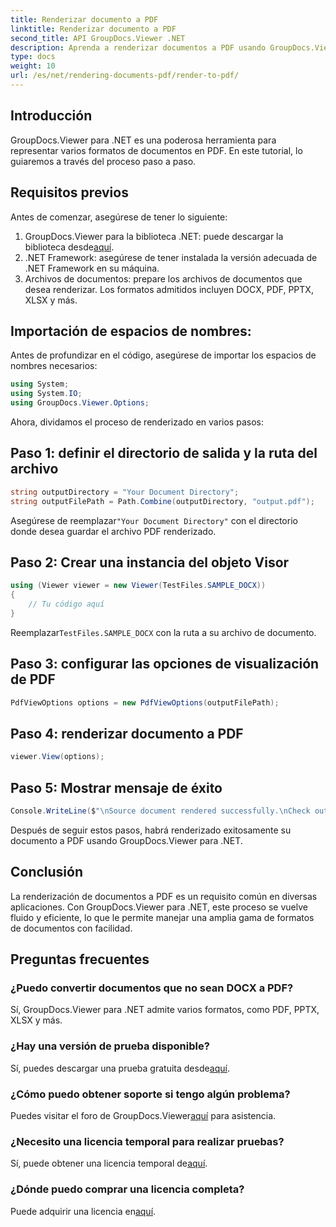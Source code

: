 ```yaml
---
title: Renderizar documento a PDF
linktitle: Renderizar documento a PDF
second_title: API GroupDocs.Viewer .NET
description: Aprenda a renderizar documentos a PDF usando GroupDocs.Viewer para .NET. Guía paso a paso con requisitos previos y preguntas frecuentes incluidas.
type: docs
weight: 10
url: /es/net/rendering-documents-pdf/render-to-pdf/
---
```

## Introducción
GroupDocs.Viewer para .NET es una poderosa herramienta para representar varios formatos de documentos en PDF. En este tutorial, lo guiaremos a través del proceso paso a paso.
## Requisitos previos

Antes de comenzar, asegúrese de tener lo siguiente:
1.  GroupDocs.Viewer para la biblioteca .NET: puede descargar la biblioteca desde[aquí](https://releases.groupdocs.com/viewer/net/).
2. .NET Framework: asegúrese de tener instalada la versión adecuada de .NET Framework en su máquina.
3. Archivos de documentos: prepare los archivos de documentos que desea renderizar. Los formatos admitidos incluyen DOCX, PDF, PPTX, XLSX y más.

## Importación de espacios de nombres:
Antes de profundizar en el código, asegúrese de importar los espacios de nombres necesarios:
```csharp
using System;
using System.IO;
using GroupDocs.Viewer.Options;
```

Ahora, dividamos el proceso de renderizado en varios pasos:
## Paso 1: definir el directorio de salida y la ruta del archivo
```csharp
string outputDirectory = "Your Document Directory";
string outputFilePath = Path.Combine(outputDirectory, "output.pdf");
```
 Asegúrese de reemplazar`"Your Document Directory"` con el directorio donde desea guardar el archivo PDF renderizado.
## Paso 2: Crear una instancia del objeto Visor
```csharp
using (Viewer viewer = new Viewer(TestFiles.SAMPLE_DOCX))
{
    // Tu código aquí
}
```
 Reemplazar`TestFiles.SAMPLE_DOCX` con la ruta a su archivo de documento.
## Paso 3: configurar las opciones de visualización de PDF
```csharp
PdfViewOptions options = new PdfViewOptions(outputFilePath);
```
## Paso 4: renderizar documento a PDF
```csharp
viewer.View(options);
```
## Paso 5: Mostrar mensaje de éxito
```csharp
Console.WriteLine($"\nSource document rendered successfully.\nCheck output in {outputDirectory}.");
```
Después de seguir estos pasos, habrá renderizado exitosamente su documento a PDF usando GroupDocs.Viewer para .NET.

## Conclusión
La renderización de documentos a PDF es un requisito común en diversas aplicaciones. Con GroupDocs.Viewer para .NET, este proceso se vuelve fluido y eficiente, lo que le permite manejar una amplia gama de formatos de documentos con facilidad.
## Preguntas frecuentes
### ¿Puedo convertir documentos que no sean DOCX a PDF?
Sí, GroupDocs.Viewer para .NET admite varios formatos, como PDF, PPTX, XLSX y más.
### ¿Hay una versión de prueba disponible?
 Sí, puedes descargar una prueba gratuita desde[aquí](https://releases.groupdocs.com/).
### ¿Cómo puedo obtener soporte si tengo algún problema?
 Puedes visitar el foro de GroupDocs.Viewer[aquí](https://forum.groupdocs.com/c/viewer/9) para asistencia.
### ¿Necesito una licencia temporal para realizar pruebas?
 Sí, puede obtener una licencia temporal de[aquí](https://purchase.groupdocs.com/temporary-license/).
### ¿Dónde puedo comprar una licencia completa?
 Puede adquirir una licencia en[aquí](https://purchase.groupdocs.com/buy).